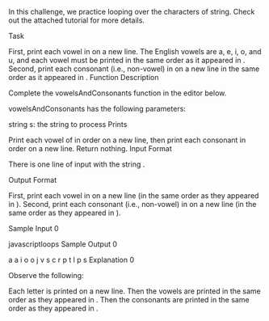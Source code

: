 In this challenge, we practice looping over the characters of string. Check out the attached tutorial for more details.

Task

First, print each vowel in on a new line. The English vowels are a, e, i, o, and u, and each vowel must be printed in the same order as it appeared in .
Second, print each consonant (i.e., non-vowel) in on a new line in the same order as it appeared in .
Function Description

Complete the vowelsAndConsonants function in the editor below.

vowelsAndConsonants has the following parameters:

string s: the string to process
Prints

Print each vowel of in order on a new line, then print each consonant in order on a new line. Return nothing.
Input Format

There is one line of input with the string .

Output Format

First, print each vowel in on a new line (in the same order as they appeared in ). Second, print each consonant (i.e., non-vowel) in on a new line (in the same order as they appeared in ).

Sample Input 0

javascriptloops
Sample Output 0

a
a
i
o
o
j
v
s
c
r
p
t
l
p
s
Explanation 0

Observe the following:

Each letter is printed on a new line.
Then the vowels are printed in the same order as they appeared in .
Then the consonants are printed in the same order as they appeared in .
